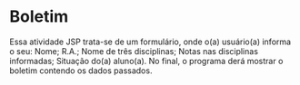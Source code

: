 # Boletim
 Essa atividade JSP trata-se de um formulário, onde o(a) usuário(a) informa o seu: Nome; R.A.; Nome de três disciplinas; Notas nas disciplinas informadas; Situação do(a) aluno(a). No final, o programa derá mostrar o boletim contendo os dados passados.
